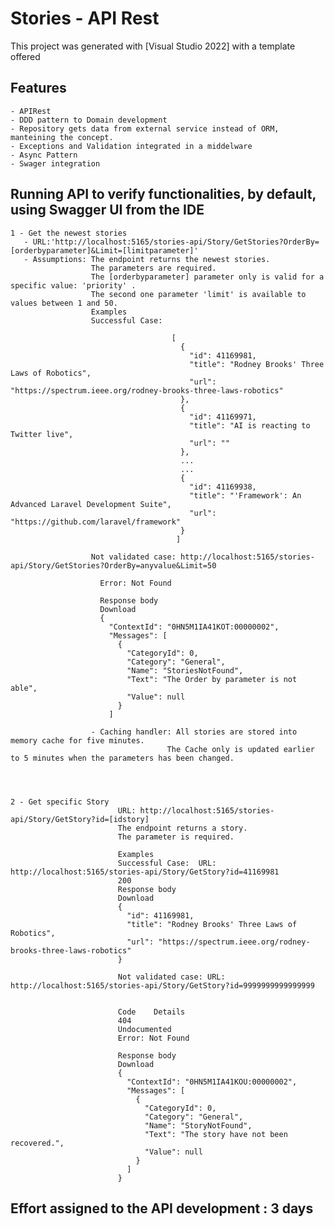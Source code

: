 # Stories - API Rest

This project was generated with [Visual Studio 2022] with a template offered

## Features

	- APIRest 
    - DDD pattern to Domain development
    - Repository gets data from external service instead of ORM,  manteining the concept.	
    - Exceptions and Validation integrated in a middelware
	- Async Pattern
	- Swager integration
	

## Running API to verify functionalities, by default, using Swagger UI from the IDE 
   
    1 - Get the newest stories
       - URL:'http://localhost:5165/stories-api/Story/GetStories?OrderBy=[orderbyparameter]&Limit=[limitparameter]'
       - Assumptions: The endpoint returns the newest stories.  
	                  The parameters are required.
                      The [orderbyparameter] parameter only is valid for a specific value: 'priority' .					  
					  The second one parameter 'limit' is available to values between 1 and 50.
					  Examples
					  Successful Case:  
					  
										[					  
										  {
											"id": 41169981,
											"title": "Rodney Brooks' Three Laws of Robotics",
											"url": "https://spectrum.ieee.org/rodney-brooks-three-laws-robotics"
										  },
										  {
											"id": 41169971,
											"title": "AI is reacting to Twitter live",
											"url": ""
										  },
										  ...
										  ...
										  {
											"id": 41169938,
											"title": "'Framework': An Advanced Laravel Development Suite",
											"url": "https://github.com/laravel/framework"
										  }
										 ]
					  
					  Not validated case: http://localhost:5165/stories-api/Story/GetStories?OrderBy=anyvalue&Limit=50
					  
						Error: Not Found

						Response body
						Download
						{
						  "ContextId": "0HN5M1IA41KOT:00000002",
						  "Messages": [
							{
							  "CategoryId": 0,
							  "Category": "General",
							  "Name": "StoriesNotFound",
							  "Text": "The Order by parameter is not able",
							  "Value": null
							}
						  ]
					  
					  - Caching handler: All stories are stored into memory cache for five minutes. 
									   The Cache only is updated earlier to 5 minutes when the parameters has been changed. 
									   
					  
					  
					  
	2 - Get specific Story 					  
							URL: http://localhost:5165/stories-api/Story/GetStory?id=[idstory]
							The endpoint returns a story.  
							The parameter is required.

							Examples
							Successful Case:  URL: http://localhost:5165/stories-api/Story/GetStory?id=41169981
							200	
							Response body
							Download
							{
							  "id": 41169981,
							  "title": "Rodney Brooks' Three Laws of Robotics",
							  "url": "https://spectrum.ieee.org/rodney-brooks-three-laws-robotics"
							}
	  
							Not validated case: URL: http://localhost:5165/stories-api/Story/GetStory?id=9999999999999999
							
							
							Code	Details
							404
							Undocumented
							Error: Not Found

							Response body
							Download
							{
							  "ContextId": "0HN5M1IA41KOU:00000002",
							  "Messages": [
								{
								  "CategoryId": 0,
								  "Category": "General",
								  "Name": "StoryNotFound",
								  "Text": "The story have not been recovered.",
								  "Value": null
								}
							  ]
							}



## Effort assigned to the API development : 3 days
